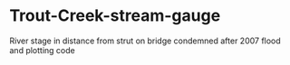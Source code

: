 # Trout-Creek-stream-gauge
River stage in distance from strut on bridge condemned after 2007 flood and plotting code
